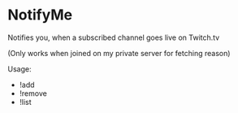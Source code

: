 # NotifyMe

Notifies you, when a subscribed channel goes live on Twitch.tv

(Only works when joined on my private server for fetching reason)

Usage:
- !add <channel>
- !remove <channel>
- !list
